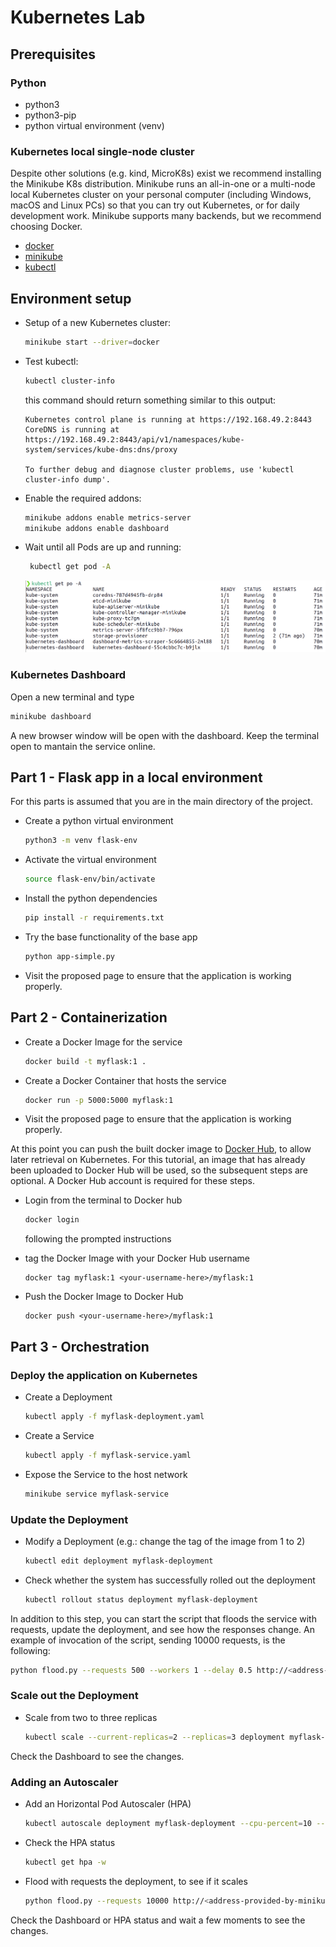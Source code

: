 # Kubernetes Lab
## Prerequisites

### Python
 - python3
 - python3-pip
 - python virtual environment (venv)

### Kubernetes local single-node cluster
Despite other solutions (e.g. kind, MicroK8s) exist we recommend installing the Minikube K8s distribution. Minikube runs an all-in-one or a multi-node local Kubernetes cluster on your personal computer (including Windows, macOS and Linux PCs) so that you can try out Kubernetes, or for daily development work. Minikube supports many backends, but we recommend choosing Docker.
 - [docker](https://docs.docker.com/)
 - [minikube](https://minikube.sigs.k8s.io/docs/start/)
 - [kubectl](https://kubernetes.io/docs/tasks/tools/#kubectl)
   

## Environment setup
- Setup of a new Kubernetes cluster:
    ```bash
    minikube start --driver=docker
    ```
- Test kubectl:
    ```bash
    kubectl cluster-info
    ```
    
    this command should return something similar to this output:
    ```
    Kubernetes control plane is running at https://192.168.49.2:8443
    CoreDNS is running at https://192.168.49.2:8443/api/v1/namespaces/kube-system/services/kube-dns:dns/proxy

    To further debug and diagnose cluster problems, use 'kubectl cluster-info dump'.     
    ```
- Enable the required addons:
    ```bash
    minikube addons enable metrics-server
    minikube addons enable dashboard 
    ```
- Wait until all Pods are up and running:
    ```bash
     kubectl get pod -A
    ```

    ![Alt text](img/running.png "kubectl get po -A")

### Kubernetes Dashboard
Open a new terminal and type
```bash
minikube dashboard
```
A new browser window will be open with the dashboard. Keep the terminal open to mantain the service online.

## Part 1 - Flask app in a local environment
For this parts is assumed that you are in the main directory of the project. 
- Create a python virtual environment
    ```bash
    python3 -m venv flask-env
    ```
- Activate the virtual environment
    ```bash
    source flask-env/bin/activate
    ```
- Install the python dependencies
    ```bash
    pip install -r requirements.txt
    ```
- Try the base functionality of the base app
    ```bash
    python app-simple.py
    ```
- Visit the proposed page to ensure that the application is working properly.

## Part 2 - Containerization
- Create a Docker Image for the service
    ```bash
    docker build -t myflask:1 .
    ```
- Create a Docker Container that hosts the service
    ```bash
    docker run -p 5000:5000 myflask:1
    ```
- Visit the proposed page to ensure that the application is working properly.

At this point you can push the built docker image to [Docker Hub](https://hub.docker.com/), to allow later retrieval on Kubernetes. For this tutorial, an image that has already been uploaded to Docker Hub will be used, so the subsequent steps are optional. A Docker Hub account is required for these steps.

- Login from the terminal to Docker hub
    ```bash
    docker login
    ```
    following the prompted instructions

- tag the Docker Image with your Docker Hub username
    ```
    docker tag myflask:1 <your-username-here>/myflask:1 
    ```
- Push the Docker Image to Docker Hub
    ```
    docker push <your-username-here>/myflask:1 
    ```

## Part 3 - Orchestration
### Deploy the application on Kubernetes
- Create a Deployment
    ```bash
    kubectl apply -f myflask-deployment.yaml
    ```
- Create a Service
    ```bash
    kubectl apply -f myflask-service.yaml
    ```
- Expose the Service to the host network
    ```bash
    minikube service myflask-service
    ```

### Update the Deployment
- Modify a Deployment (e.g.: change the tag of the image from 1 to 2)
    ```bash
    kubectl edit deployment myflask-deployment
    ```
- Check whether the system has successfully rolled out the deployment
    ```bash
    kubectl rollout status deployment myflask-deployment
    ```
In addition to this step, you can start the script that floods the service with requests, update the deployment, and see how the responses change. An example of invocation of the script, sending 10000 requests, is the following:
```bash
python flood.py --requests 500 --workers 1 --delay 0.5 http://<address-provided-by-minikube>:30000
```

### Scale out the Deployment
- Scale from two to three replicas
    ```bash
    kubectl scale --current-replicas=2 --replicas=3 deployment myflask-deployment
    ```
Check the Dashboard to see the changes.

### Adding an Autoscaler
- Add an Horizontal Pod Autoscaler (HPA)
    ```bash
    kubectl autoscale deployment myflask-deployment --cpu-percent=10 --min=3 --max=10
    ```
- Check the HPA status 
    ```bash
    kubectl get hpa -w
    ```
- Flood with requests the deployment, to see if it scales
    ```bash
    python flood.py --requests 10000 http://<address-provided-by-minikube>:30000
    ```
Check the Dashboard or HPA status and wait a few moments to see the changes.
